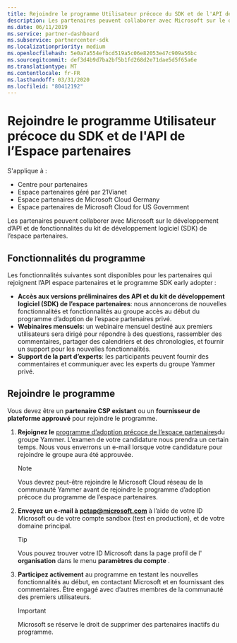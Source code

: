 ```yaml
---
title: Rejoindre le programme Utilisateur précoce du SDK et de l'API de l’Espace partenaires
description: Les partenaires peuvent collaborer avec Microsoft sur le développement de fonctionnalités et de fonctionnalités de partenaires.
ms.date: 06/11/2019
ms.service: partner-dashboard
ms.subservice: partnercenter-sdk
ms.localizationpriority: medium
ms.openlocfilehash: 5e0a7a554efbcd519a5c06e82053e47c909a56bc
ms.sourcegitcommit: def3d4b9d7ba2bf5b1fd268d2e71dae5d5f65a6e
ms.translationtype: MT
ms.contentlocale: fr-FR
ms.lasthandoff: 03/31/2020
ms.locfileid: "80412192"
---
```

# <a name="join-the-partner-center-api-and-sdk-early-adopter-program"></a>Rejoindre le programme Utilisateur précoce du SDK et de l'API de l’Espace partenaires

S'applique à :

- Centre pour partenaires
- Espace partenaires géré par 21Vianet
- Espace partenaires de Microsoft Cloud Germany
- Espace partenaires de Microsoft Cloud for US Government

Les partenaires peuvent collaborer avec Microsoft sur le développement d’API et de fonctionnalités du kit de développement logiciel (SDK) de l’espace partenaires.

## <a name="program-features"></a>Fonctionnalités du programme

Les fonctionnalités suivantes sont disponibles pour les partenaires qui rejoignent l’API espace partenaires et le programme SDK early adopter :

- **Accès aux versions préliminaires des API et du kit de développement logiciel (SDK) de l’espace partenaires**: nous annoncerons de nouvelles fonctionnalités et fonctionnalités au groupe accès au début du programme d’adoption de l’espace partenaires privé.
- **Webinaires mensuels**: un webinaire mensuel destiné aux premiers utilisateurs sera dirigé pour répondre à des questions, rassembler des commentaires, partager des calendriers et des chronologies, et fournir un support pour les nouvelles fonctionnalités.
- **Support de la part d’experts**: les participants peuvent fournir des commentaires et communiquer avec les experts du groupe Yammer privé.

## <a name="join-the-program"></a>Rejoindre le programme

Vous devez être un **partenaire CSP existant** ou un **fournisseur de plateforme approuvé** pour rejoindre le programme.

1. **Rejoignez le** [programme d’adoption précoce de l’espace partenaires](https://www.yammer.com/cloudpartnercommunity/#/threads/inGroup?type=in_group&feedId=5944712&view=all)du groupe Yammer. L’examen de votre candidature nous prendra un certain temps. Nous vous enverrons un e-mail lorsque votre candidature pour rejoindre le groupe aura été approuvée.

   > [!NOTE]
   > Vous devrez peut-être rejoindre le Microsoft Cloud réseau de la communauté Yammer avant de rejoindre le programme d’adoption précoce du programme de l’espace partenaires.

2. **Envoyez un e-mail à [pctap@microsoft.com](mailto:pctap@microsoft.com)**  à l’aide de votre ID Microsoft ou de votre compte sandbox (test en production), et de votre domaine principal.

   > [!TIP]
   > Vous pouvez trouver votre ID Microsoft dans la page profil de l' **organisation** dans le menu **paramètres du compte** .

3. **Participez activement** au programme en testant les nouvelles fonctionnalités au début, en contactant Microsoft et en fournissant des commentaires. Être engagé avec d’autres membres de la communauté des premiers utilisateurs.

   > [!IMPORTANT]
   > Microsoft se réserve le droit de supprimer des partenaires inactifs du programme.
